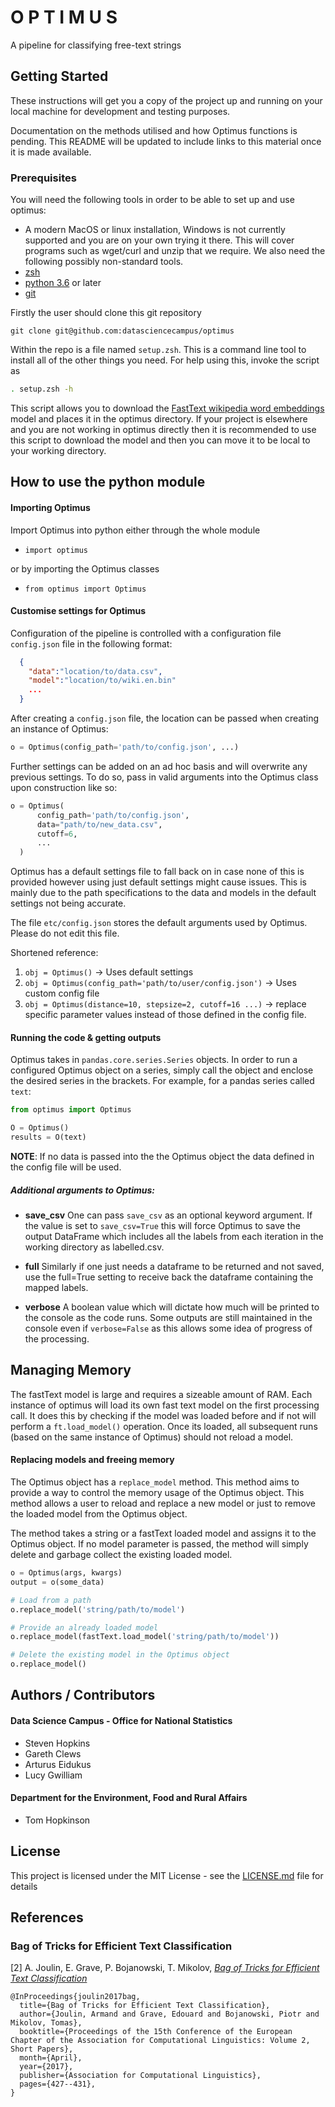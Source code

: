 # O P T I M U S

A pipeline for classifying free-text strings

## Getting Started

These instructions will get you a copy of the project up and running on your
local machine for development and testing purposes.


Documentation on the methods utilised and how Optimus functions is pending. This
README will be updated to include links to this material once it is made available.


### Prerequisites

You will need the following tools in order to be able to set up and use optimus:

- A modern MacOS or linux installation, Windows is not currently supported and
  you are on your own trying it there. This will cover programs such as wget/curl
  and unzip that we require. We also need the following possibly non-standard
  tools.
- [zsh](https://github.com/robbyrussell/oh-my-zsh/wiki/Installing-ZSH)
- [python 3.6](https://www.python.org) or later
- [git](https://git-scm.com)


Firstly the user should clone this git repository
```
git clone git@github.com:datasciencecampus/optimus
```

Within the repo is a file named `setup.zsh`. This is a command line tool to
install all of the other things you need. For help using this, invoke the script
as

``` sh
. setup.zsh -h
```

This script allows you to download the [FastText wikipedia word
embeddings](https://github.com/facebookresearch/fastText/blob/master/pretrained-vectors.md)
model and places it in the optimus directory. If your project is elsewhere and
you are not working in optimus directly then it is recommended to use this script to
download the model and then you can move it to be local to your working directory.


## How to use the python module

#### Importing Optimus
Import Optimus into python either through the whole module

  * `import optimus`

or by importing the Optimus classes

  * `from optimus import Optimus`

#### Customise settings for Optimus

Configuration of the pipeline is controlled with a configuration file
`config.json` file in the following format:

```json
  {
    "data":"location/to/data.csv",
    "model":"location/to/wiki.en.bin"
    ...
  }
```

After creating a `config.json` file, the location can be passed when creating an
instance of Optimus:

```python
o = Optimus(config_path='path/to/config.json', ...)
```

Further settings can be added on an ad hoc basis and will overwrite any previous
settings. To do so, pass in valid arguments into the Optimus class upon
construction like so:

```python
o = Optimus(
      config_path='path/to/config.json',
      data="path/to/new_data.csv",
      cutoff=6,
      ...
  )
```

Optimus has a default settings file to fall back on in case none of this is
provided however using just default settings might cause issues. This is mainly
due to the path specifications to the data and models in the default settings
not being accurate.

The file `etc/config.json` stores the default arguments used by Optimus. Please
do not edit this file.


Shortened reference:

 1. `obj = Optimus()` -> Uses default settings
 2. `obj = Optimus(config_path='path/to/user/config.json')`
     -> Uses custom config file
 3. `obj = Optimus(distance=10, stepsize=2, cutoff=16 ...)`
    -> replace specific parameter values instead of those defined in the config
    file.


#### Running the code & getting outputs

Optimus takes in `pandas.core.series.Series` objects. In order to run a
configured Optimus object on a series, simply call the object and enclose the
desired series in the brackets. For example, for a pandas series called `text`:

``` python
from optimus import Optimus

O = Optimus()
results = O(text)
```

**NOTE**: If no data is passed into the the Optimus object the data defined in
the config file will be used.


##### Additional arguments to Optimus:

* **save_csv**
One can pass `save_csv` as an optional keyword argument. If the value is set to
`save_csv=True` this will force Optimus to save the output DataFrame which
includes all the labels from each iteration in the working directory as
labelled.csv.


* **full**
Similarly if one just needs a dataframe to be returned and not saved, use the
full=True setting to receive back the dataframe containing the mapped labels.


* **verbose**
A boolean value which will dictate how much will be printed to the console as
the code runs. Some outputs are still maintained in the console even if
`verbose=False` as this allows some idea of progress of the processing.


## Managing Memory

The fastText model is large and requires a sizeable amount of RAM. Each instance
of optimus will load its own fast text model on the first processing call. It
does this by checking if the model was loaded before and if not will perform a
`ft.load_model()` operation. Once its loaded, all subsequent runs (based on the
same instance of Optimus) should not reload a model.

#### Replacing models and freeing memory

The Optimus object has a `replace_model` method. This method aims to provide a
way to control the memory usage of the Optimus object. This method allows a user
to reload and replace a new model or just to remove the loaded model from the
Optimus object.

The method takes a string or a fastText loaded model and assigns it to the
Optimus object. If no model parameter is passed, the method will simply delete
and garbage collect the existing loaded model.


```python
o = Optimus(args, kwargs)
output = o(some_data)

# Load from a path
o.replace_model('string/path/to/model')

# Provide an already loaded model
o.replace_model(fastText.load_model('string/path/to/model'))

# Delete the existing model in the Optimus object
o.replace_model()
```

## Authors / Contributors

#### Data Science Campus - Office for National Statistics
* Steven Hopkins
* Gareth Clews
* Arturus Eidukus
* Lucy Gwilliam

#### Department for the Environment, Food and Rural Affairs
* Tom Hopkinson

## License

This project is licensed under the MIT License - see the
[LICENSE.md](LICENSE.md) file for details

## References

### Bag of Tricks for Efficient Text Classification

[2] A. Joulin, E. Grave, P. Bojanowski, T. Mikolov, [*Bag of Tricks for Efficient Text Classification*](https://arxiv.org/abs/1607.01759)

```
@InProceedings{joulin2017bag,
  title={Bag of Tricks for Efficient Text Classification},
  author={Joulin, Armand and Grave, Edouard and Bojanowski, Piotr and Mikolov, Tomas},
  booktitle={Proceedings of the 15th Conference of the European Chapter of the Association for Computational Linguistics: Volume 2, Short Papers},
  month={April},
  year={2017},
  publisher={Association for Computational Linguistics},
  pages={427--431},
}
```
